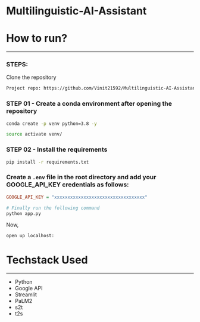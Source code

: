 # Multilinguistic-AI-Assistant

# How to run?
------------
### STEPS:

Clone the repository

```bash
Project repo: https://github.com/Vinit21592/Multilinguistic-AI-Assistant-GenAI.git
```

### STEP 01 - Create a conda environment after opening the repository

```bash
conda create -p venv python=3.8 -y
```

```bash
source activate venv/
```

### STEP 02 - Install the requirements

```bash
pip install -r requirements.txt
```

### Create a `.env` file in the root directory and add your GOOGLE_API_KEY credentials as follows:

```ini
GOOGLE_API_KEY = "xxxxxxxxxxxxxxxxxxxxxxxxxxxxxxxxxx"
```

```bash
# Finally run the following command
python app.py
```

Now,
```bash
open up localhost:
```

# Techstack Used
------------
- Python
- Google API
- Streamlit
- PaLM2
- s2t
- t2s